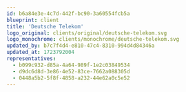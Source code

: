 ```yaml
---
id: b6a84e3e-4c7d-442f-bc90-3a60554fcb5a
blueprint: client
title: 'Deutsche Telekom'
logo_original: clients/original/deutsche-telekom.svg
logo_monochrome: clients/monochrome/deutsche-telekom.svg
updated_by: b7c7f4d4-e810-47c4-8310-994d4d84346a
updated_at: 1723792004
representatives:
  - b099c932-d85a-4a64-989f-1e2c03849534
  - d9dc6d8d-3e86-4e52-83ce-7662a088305d
  - 0448a5b2-5f8f-4858-a232-44e62a0c5e52
---
```

